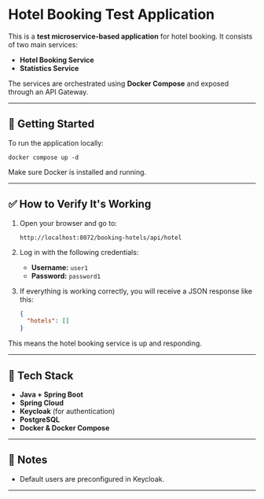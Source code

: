 # Hotel Booking Test Application

This is a **test microservice-based application** for hotel booking. It consists of two main services:

- **Hotel Booking Service**
- **Statistics Service**

The services are orchestrated using **Docker Compose** and exposed through an API Gateway.

---

## 🚀 Getting Started

To run the application locally:

```
docker compose up -d
```

Make sure Docker is installed and running.

---

## ✅ How to Verify It's Working

1. Open your browser and go to:

   ```
   http://localhost:8072/booking-hotels/api/hotel
   ```

2. Log in with the following credentials:

   - **Username:** `user1`
   - **Password:** `password1`

3. If everything is working correctly, you will receive a JSON response like this:

   ```json
   {
     "hotels": []
   }
   ```

This means the hotel booking service is up and responding.

---

## 🧱 Tech Stack

- **Java + Spring Boot**
- **Spring Cloud**
- **Keycloak** (for authentication)
- **PostgreSQL**
- **Docker & Docker Compose**

---

## 📌 Notes

- Default users are preconfigured in Keycloak.

---